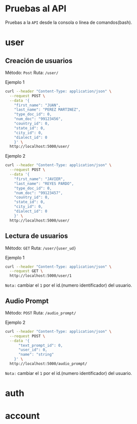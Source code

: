 Pruebas al API
==============


Pruebas a la `API` desde la consola o línea de comandos(bash).

# user
## Creación de usuarios

Método: `Post`
Ruta: `/user/`

Ejemplo 1

```bash
curl --header "Content-Type: application/json" \
  --request POST \
  --data '{
    "first_name": "JUAN",
    "last_name": "PEREZ MARTINEZ",
    "type_doc_id": 0,
    "num_doc": "99123456",
    "country_id": 0,
    "state_id": 0,
    "city_id": 0,
    "dialect_id": 0
    }' \
  http://localhost:5000/user/
```

Ejemplo 2
```bash
curl --header "Content-Type: application/json" \
  --request POST \
  --data '{
    "first_name": "JAVIER",
    "last_name": "REYES PARDO",
    "type_doc_id": 0,
    "num_doc": "99123457",
    "country_id": 0,
    "state_id": 0,
    "city_id": 0,
    "dialect_id": 0
    }' \
  http://localhost:5000/user/
```


## Lectura de usuarios

Método: `GET`
Ruta: `/user/{user_ud}`

Ejemplo 1

```bash
curl --header "Content-Type: application/json" \
  --request GET \
  http://localhost:5000/user/1
```

`Nota:` cambiar el `1` por el id.(numero identificador) del usuario.


## Audio Prompt

Método: `POST`
Ruta: `/audio_prompt/`

Ejemplo 2
```bash
curl --header "Content-Type: application/json" \
  --request POST \
  --data '{
      "text_prompt_id": 0,
      "user_id": 0,
      "name": "string"
    }' \
  http://localhost:5000/audio_prompt/
```

`Nota:` cambiar el `1` por el id.(numero identificador) del usuario.


# auth


# account
